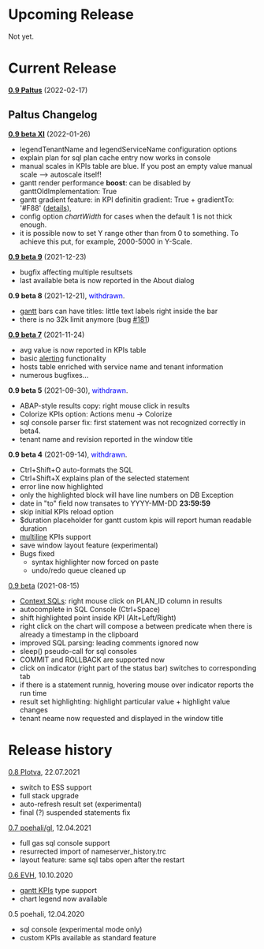 # Upcoming Release
Not yet.

# Current Release
[<b>0.9 Paltus</b>](https://github.com/rybafish/rybafish/releases/download/09paltus/RybaFish_09Paltus.7z) (2022-02-17)

## Paltus Changelog

[<b>0.9 beta XI</b>](https://github.com/rybafish/rybafish/releases/download/09betaXI/RybaFish09betaXI.7z) (2022-01-26)
* legendTenantName and legendServiceName configuration options
* explain plan for sql plan cache entry now works in console
* manual scales in KPIs table are blue. If you post an empty value manual scale --> autoscale itself!
* gantt render performance **boost**: can be disabled by ganttOldImplementation: True
* gantt gradient feature: in KPI definitin gradient: True + gradientTo: '#F88' ([details](/customKPIgantt)),
* config option _chartWidth_ for cases when the default 1 is not thick enough.
* it is possible now to set Y range other than from 0 to something. To achieve this put, for example, 2000-5000 in Y-Scale.

[<b>0.9 beta 9</b>](https://github.com/rybafish/rybafish/releases/download/09beta9/RybaFish_09beta9.7z) (2021-12-23) 
* bugfix affecting multiple resultsets
* last available beta is now reported in the About dialog

<b>0.9 beta 8</b> (2021-12-21), <span style="color:blue">withdrawn</span>.
* [gantt](/customKPIgantt) bars can have titles: little text labels right inside the bar
* there is no 32k limit anymore (bug [#181](https://github.com/rybafish/rybafish/issues/181))

[<b>0.9 beta 7</b>](https://github.com/rybafish/rybafish/releases/download/09beta7/RybaFish_09beta7.7z) (2021-11-24)
* avg value is now reported in KPIs table
* basic [alerting](/soundAlerts) functionality
* hosts table enriched with service name and tenant information
* numerous bugfixes…

<b>0.9 beta 5</b> (2021-09-30), <span style="color:blue">withdrawn</span>.
* ABAP-style results copy: right mouse click in results
* Colorize KPIs option: Actions menu -> Colorize
* sql console parser fix: first statement was not recognized correctly in beta4.
* tenant name and revision reported in the window title

<b>0.9 beta 4</b> (2021-09-14), <span style="color:blue">withdrawn</span>.
* Ctrl+Shift+O auto-formats the SQL
* Ctrl+Shift+X explains plan of the selected statement
* error line now highlighted
* only the highlighted block will have line numbers on DB Exception
* date in "to" field now transates to YYYY-MM-DD **23:59:59**
* skip initial KPIs reload option
* $duration placeholder for gantt custom kpis will report human readable duration
* [multiline](/customMultiline) KPIs support
* save window layout feature (experimental)
* Bugs fixed
  * syntax highlighter now forced on paste
  * undo/redo queue cleaned up

[0.9 beta](https://github.com/rybafish/rybafish/releases/download/09beta/RybaFish09beta.7z) (2021-08-15)
* [Context SQLs](/contextSQLs): right mouse click on PLAN_ID column in results
* autocomplete in SQL Console (Ctrl+Space)
* shift highlighted point inside KPI (Alt+Left/Right)
* right click on the chart will compose a between predicate when there is already a timestamp in the clipboard
* improved SQL parsing: leading comments ignored now
* sleep() pseudo-call for sql consoles
* COMMIT and ROLLBACK are supported now
* click on indicator (right part of the status bar) switches to corresponding tab
* if there is a statement runnig, hovering mouse over indicator reports the run time
* result set highlighting: highlight particular value +  highlight value changes
* tenant neame now requested and displayed in the window title

# Release history
[0.8 Plotva](https://github.com/rybafish/rybafish/releases/download/08/RybaFish_08Plotva.7z), 22.07.2021
* switch to ESS support
* full stack upgrade
* auto-refresh result set (experimental)
* final (?) suspended statements fix

[0.7 poehali/gl](https://github.com/rybafish/rybafish/releases/download/07/RybaFish_07poehaliGL.7z), 12.04.2021
* full gas sql console support
* resurrected import of nameserver_history.trc
* layout feature: same sql tabs open after the restart

[0.6 EVH](https://github.com/rybafish/rybafish/releases/download/06/RybaFish06evh.7z), 10.10.2020
* [gantt KPIs](/customKPIgantt) type support
* chart legend now available

0.5 poehali, 12.04.2020
* sql console (experimental mode only)
* custom KPIs available as standard feature
